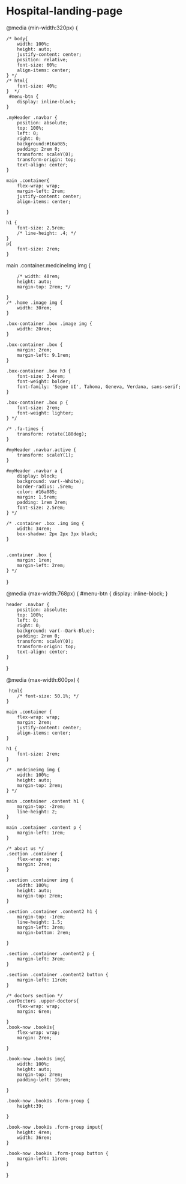 # Hospital-landing-page

 @media (min-width:320px) {

    /* body{
        width: 100%;
        height: auto;
        justify-content: center;
        position: relative;
        font-size: 60%;
        align-items: center;
    } */
    /* html{
        font-size: 40%;
    }  */
     #menu-btn {
        display: inline-block;
    }

    .myHeader .navbar {
        position: absolute;
        top: 100%;
        left: 0;
        right: 0;
        background:#16a085;
        padding: 2rem 0;
        transform: scaleY(0);
        transform-origin: top;
        text-align: center;
    } 

    main .container{
        flex-wrap: wrap;
        margin-left: 2rem;
        justify-content: center;
        align-items: center;
       
    }
    
    h1 {
        font-size: 2.5rem;
        /* line-height: .4; */
    }
    p{
        font-size: 2rem;
    }


 main .container.medcineImg img {
   
        /* width: 40rem;
        height: auto;
        margin-top: 2rem; */
       
    }
    /* .home .image img {
        width: 30rem;
    }

    .box-container .box .image img {
        width: 20rem;
    }

    .box-container .box {
        margin: 2rem;
        margin-left: 9.1rem;
    }

    .box-container .box h3 {
        font-size: 3.4rem;
        font-weight: bolder;
        font-family: 'Segoe UI', Tahoma, Geneva, Verdana, sans-serif;
    }

    .box-container .box p {
        font-size: 2rem;
        font-weight: lighter;
    } */

    /* .fa-times {
        transform: rotate(180deg);
    }

    #myHeader .navbar.active {
        transform: scaleY(1);
    }

    #myHeader .navbar a {
        display: block;
        background: var(--White);
        border-radius: .5rem;
        color: #16a085;
        margin: 1.5rem;
        padding: 1rem 2rem;
        font-size: 2.5rem;
    } */

    /* .container .box .img img {
        width: 34rem;
        box-shadow: 2px 2px 3px black;
    }


    .container .box {
        margin: 1rem;
        margin-left: 2rem;
    } */
}


@media (max-width:768px) {
    #menu-btn {
        display: inline-block;
    }

    header .navbar {
        position: absolute;
        top: 100%;
        left: 0;
        right: 0;
        background: var(--Dark-Blue);
        padding: 2rem 0;
        transform: scaleY(0);
        transform-origin: top;
        text-align: center;
    }

  
}


@media (max-width:600px) {

     html{
        /* font-size: 50.1%; */
    } 

    main .container {
        flex-wrap: wrap;
        margin: 2rem;
        justify-content: center;
        align-items: center;
    }

    h1 {
        font-size: 2rem;
    }

    /* .medcineimg img {
        width: 100%;
        height: auto;
        margin-top: 2rem;
    } */

    main .container .content h1 {
        margin-top: -2rem;
        line-height: 2;
    }

    main .container .content p {
        margin-left: 1rem;
    }

    /* about us */
    .section .container {
        flex-wrap: wrap;
        margin: 2rem;
    }

    .section .container img {
        width: 100%;
        height: auto;
        margin-top: 2rem;
    }

    .section .container .content2 h1 {
        margin-top: -1rem;
        line-height: 1.5;
        margin-left: 3rem;
        margin-bottom: 2rem;

    }

    .section .container .content2 p {
        margin-left: 3rem;
    }

    .section .container .content2 button {
        margin-left: 11rem;
    }

    /* doctors section */
    .ourDoctors .upper-doctors{
        flex-wrap: wrap;
        margin: 6rem;
    
    }
    .book-now .bookUs{
        flex-wrap: wrap;
        margin: 2rem;
      
    }

    .book-now .bookUs img{
        width: 100%;
        height: auto;
        margin-top: 2rem; 
        padding-left: 16rem;
        
    }

    .book-now .bookUs .form-group {
        height:39;
    
    }

    .book-now .bookUs .form-group input{
        height: 4rem;
        width: 36rem;
    }

    .book-now .bookUs .form-group button {
        margin-left: 11rem;
    }
}